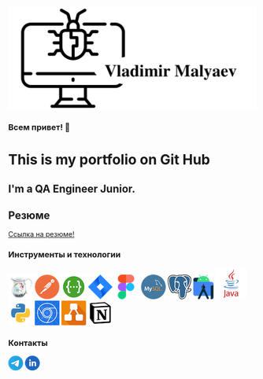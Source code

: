 ![Header](https://github.com/Malyaev/Malyaev/blob/main/icon/logo.jpg)

### Всем привет! 👋
This is my portfolio on Git Hub
=======
## I'm a QA Engineer Junior. 
## Резюме
[Ссылка на резюме!](https://drive.google.com/file/d/1hg46UsOtsbOL6jGPHrs_3uuz7DGYiw7s/view?usp=sharing)

### Инструменты и технологии
![Header](https://github.com/Malyaev/Malyaev/blob/main/icon/Charles50.png)
![Header](https://github.com/Malyaev/Malyaev/blob/main/icon/Postman50.png)
![Header](https://github.com/Malyaev/Malyaev/blob/main/icon/Swagger.png)
![Header](https://github.com/Malyaev/Malyaev/blob/main/icon/Jira50.png)
![Header](https://github.com/Malyaev/Malyaev/blob/main/icon/Figma50.png)
![Header](https://github.com/Malyaev/Malyaev/blob/main/icon/Mysql50.png)
![Header](https://github.com/Malyaev/Malyaev/blob/main/icon/Postgresql.png)
![Header](https://github.com/Malyaev/Malyaev/blob/main/icon/AS.png)
![Header](https://github.com/Malyaev/Malyaev/blob/main/icon/java.png)
![Header](https://github.com/Malyaev/Malyaev/blob/main/icon/Python.png)
![Header](https://github.com/Malyaev/Malyaev/blob/main/icon/DevTools.png)
![Header](https://github.com/Malyaev/Malyaev/blob/main/icon/Drawio.png)
![Header](https://github.com/Malyaev/Malyaev/blob/main/icon/Notion.png)

### Контакты
[![Header](https://github.com/Malyaev/Malyaev/blob/main/icon/Telegram30.png)](https://t.me/mva_qa)
[![Header](https://github.com/Malyaev/Malyaev/blob/main/icon/LinkedIn30.png)](https://www.linkedin.com/in/malyaev/)
